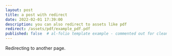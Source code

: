```yaml
---
layout: post
title: a post with redirect
date: 2022-02-01 17:39:00
description: you can also redirect to assets like pdf
redirect: /assets/pdf/example_pdf.pdf
published: false  # al-folio template example - commented out for clean blog
---
```


Redirecting to another page.
